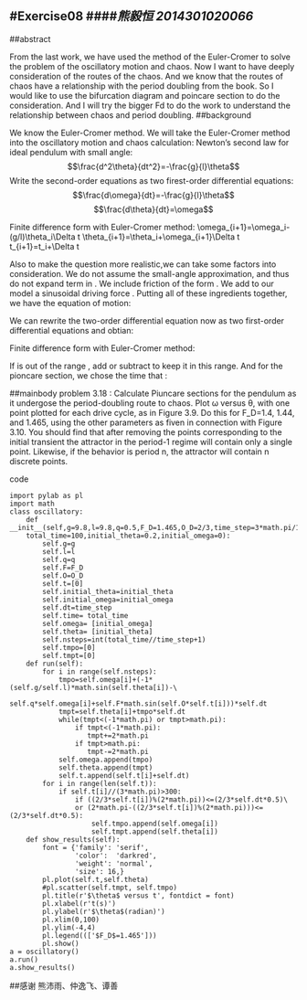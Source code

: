 #Exercise08 
####*熊毅恒 2014301020066*
------
##abstract

From the last work, we have used the method of the Euler-Cromer to solve the problem of the oscillatory motion and chaos. 
Now I want to have deeply consideration of the routes of the chaos. And we know that the routes of chaos have a relationship 
with the period doubling from the book. So I would like to use the bifurcation diagram and poincare section to do the consideration.
And I will try the bigger Fd to do the work to understand the relationship between chaos and period doubling. 
##background

We know the Euler-Cromer method. We will take the Euler-Cromer method into the oscillatory motion and chaos calculation: 
Newton’s second law for ideal pendulum with small angle: 
$$\frac{d^2\theta}{dt^2}=-\frac{g}{l}\theta$$
Write the second-order equations as two firest-order differential equations: 
$$\frac{d\omega}{dt}=-\frac{g}{l}\theta$$
$$\frac{d\theta}{dt}=\omega$$

Finite difference form with Euler-Cromer method: 
\omega_{i+1}=\omega_i-(g/l)\theta_i\Delta t
\theta_{i+1}=\theta_i+\omega_{i+1}\Delta t
t_{i+1}=t_i+\Delta t

Also to make the question more realistic,we can take some factors into consideration. 
We do not assume the small-angle approximation, and thus do not expand  term in .
We include friction of the form .
We add to our model a sinusoidal driving force . 
Putting all of these ingredients together, we have the equation of motion:

We can rewrite the two-order differential equation now as two first-order differential equations and obtian: 

Finite difference form with Euler-Cromer method: 

If  is out of the range , add or subtract  to keep it in this range. 
And for the pioncare section, we chose the time that : 

##mainbody
problem 3.18 : 
Calculate Piuncare sections for the pendulum as it undergose the period-doubling route to chaos. Plot ω versus θ, with one point plotted for each drive cycle, as in Figure 3.9. Do this for F_D=1.4, 1.44, and 1.465, using the other parameters as fiven in connection with Figure 3.10. You should find that after removing the points corresponding to the initial transient the attractor in the period-1 regime will contain only a single point. Likewise, if the behavior is period n, the attractor will contain n discrete points.

code
```
import pylab as pl
import math
class oscillatory:
    def __init__(self,g=9.8,l=9.8,q=0.5,F_D=1.465,O_D=2/3,time_step=3*math.pi/100,\
    total_time=100,initial_theta=0.2,initial_omega=0):
        self.g=g
        self.l=l
        self.q=q
        self.F=F_D
        self.O=O_D
        self.t=[0]
        self.initial_theta=initial_theta
        self.initial_omega=initial_omega
        self.dt=time_step
        self.time= total_time
        self.omega= [initial_omega]
        self.theta= [initial_theta]
        self.nsteps=int(total_time//time_step+1)
        self.tmpo=[0]
        self.tmpt=[0]
    def run(self):
        for i in range(self.nsteps):
            tmpo=self.omega[i]+(-1*(self.g/self.l)*math.sin(self.theta[i])-\
            self.q*self.omega[i]+self.F*math.sin(self.O*self.t[i]))*self.dt
            tmpt=self.theta[i]+tmpo*self.dt
            while(tmpt<(-1*math.pi) or tmpt>math.pi):
                if tmpt<(-1*math.pi):
                   tmpt+=2*math.pi
                if tmpt>math.pi:
                   tmpt-=2*math.pi
            self.omega.append(tmpo)
            self.theta.append(tmpt)
            self.t.append(self.t[i]+self.dt)
        for i in range(len(self.t)):
            if self.t[i]//(3*math.pi)>300:
                if ((2/3*self.t[i])%(2*math.pi))<=(2/3*self.dt*0.5)\
                or (2*math.pi-((2/3*self.t[i])%(2*math.pi)))<=(2/3*self.dt*0.5):
                    self.tmpo.append(self.omega[i])
                    self.tmpt.append(self.theta[i])   
    def show_results(self):
        font = {'family': 'serif',
                'color':  'darkred',
                'weight': 'normal',
                'size': 16,}
        pl.plot(self.t,self.theta)
        #pl.scatter(self.tmpt, self.tmpo)
        pl.title(r'$\theta$ versus t', fontdict = font)
        pl.xlabel(r't(s)')
        pl.ylabel(r'$\theta$(radian)')
        pl.xlim(0,100)
        pl.ylim(-4,4)
        pl.legend((['$F_D$=1.465']))
        pl.show()
a = oscillatory()
a.run()
a.show_results()
```


##感谢
熊沛雨、仲逸飞、谭善
